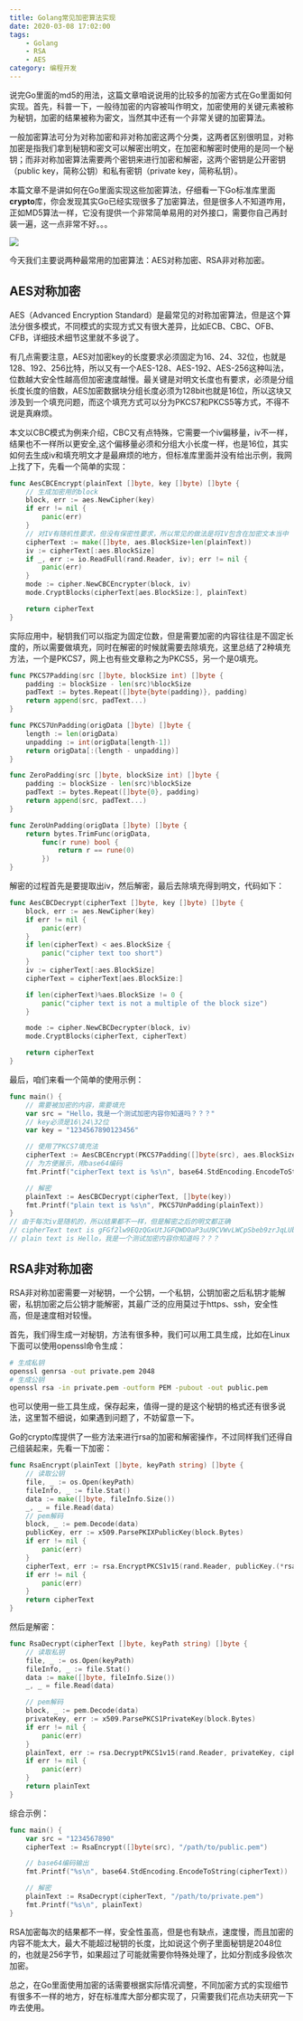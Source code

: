 ```yaml
---
title: Golang常见加密算法实现
date: 2020-03-08 17:02:00
tags: 
    - Golang
    - RSA
    - AES
category: 编程开发
---
```

说完Go里面的md5的用法，这篇文章咱说说用的比较多的加密方式在Go里面如何实现。首先，科普一下，一般待加密的内容被叫作明文，加密使用的关键元素被称为秘钥，加密的结果被称为密文，当然其中还有一个非常关键的加密算法。

一般加密算法可分为对称加密和非对称加密这两个分类，这两者区别很明显，对称加密是指我们拿到秘钥和密文可以解密出明文，在加密和解密时使用的是同一个秘钥；而非对称加密算法需要两个密钥来进行加密和解密，这两个密钥是公开密钥（public key，简称公钥）和私有密钥（private key，简称私钥）。

<!--more-->

本篇文章不是讲如何在Go里面实现这些加密算法，仔细看一下Go标准库里面**crypto**库，你会发现其实Go已经实现很多了加密算法，但是很多人不知道咋用，正如MD5算法一样，它没有提供一个非常简单易用的对外接口，需要你自己再封装一遍，这一点非常不好。。。

<img src="/images/2020-03-08_17-00.png" />

今天我们主要说两种最常用的加密算法：AES对称加密、RSA非对称加密。

## AES对称加密
AES（Advanced Encryption Standard）是最常见的对称加密算法，但是这个算法分很多模式，不同模式的实现方式又有很大差异，比如ECB、CBC、OFB、CFB，详细技术细节这里就不多说了。

有几点需要注意，AES对加密key的长度要求必须固定为16、24、32位，也就是128、192、256比特，所以又有一个AES-128、AES-192、AES-256这种叫法，位数越大安全性越高但加密速度越慢。最关键是对明文长度也有要求，必须是分组长度长度的倍数，AES加密数据块分组长度必须为128bit也就是16位，所以这块又涉及到一个填充问题，而这个填充方式可以分为PKCS7和PKCS5等方式，不得不说是真麻烦。

本文以CBC模式为例来介绍，CBC又有点特殊，它需要一个iv偏移量，iv不一样，结果也不一样所以更安全,这个偏移量必须和分组大小长度一样，也是16位，其实如何去生成iv和填充明文才是最麻烦的地方，但标准库里面并没有给出示例，我网上找了下，先看一个简单的实现：
```go
func AesCBCEncrypt(plainText []byte, key []byte) []byte {
    // 生成加密用的block
    block, err := aes.NewCipher(key)
    if err != nil {
        panic(err)
    }
    // 对IV有随机性要求，但没有保密性要求，所以常见的做法是将IV包含在加密文本当中
    cipherText := make([]byte, aes.BlockSize+len(plainText))
    iv := cipherText[:aes.BlockSize]
    if _, err := io.ReadFull(rand.Reader, iv); err != nil {
        panic(err)
    }
    mode := cipher.NewCBCEncrypter(block, iv)
    mode.CryptBlocks(cipherText[aes.BlockSize:], plainText)

    return cipherText
}
```
实际应用中，秘钥我们可以指定为固定位数，但是需要加密的内容往往是不固定长度的，所以需要做填充，同时在解密的时候就需要去除填充，这里总结了2种填充方法，一个是PKCS7，网上也有些文章称之为PKCS5，另一个是0填充。
```go
func PKCS7Padding(src []byte, blockSize int) []byte {
    padding := blockSize - len(src)%blockSize
    padText := bytes.Repeat([]byte{byte(padding)}, padding)
    return append(src, padText...)
}

func PKCS7UnPadding(origData []byte) []byte {
    length := len(origData)
    unpadding := int(origData[length-1])
    return origData[:(length - unpadding)]
}

func ZeroPadding(src []byte, blockSize int) []byte {
    padding := blockSize - len(src)%blockSize
    padText := bytes.Repeat([]byte{0}, padding)
    return append(src, padText...)
}

func ZeroUnPadding(origData []byte) []byte {
    return bytes.TrimFunc(origData,
        func(r rune) bool {
            return r == rune(0)
        })
}
```
解密的过程首先是要提取出iv，然后解密，最后去除填充得到明文，代码如下：
```go
func AesCBCDecrypt(cipherText []byte, key []byte) []byte {
    block, err := aes.NewCipher(key)
    if err != nil {
        panic(err)
    }
    if len(cipherText) < aes.BlockSize {
        panic("cipher text too short")
    }
    iv := cipherText[:aes.BlockSize]
    cipherText = cipherText[aes.BlockSize:]

    if len(cipherText)%aes.BlockSize != 0 {
        panic("cipher text is not a multiple of the block size")
    }

    mode := cipher.NewCBCDecrypter(block, iv)
    mode.CryptBlocks(cipherText, cipherText)

    return cipherText
}
```
最后，咱们来看一个简单的使用示例：
```go
func main() {
    // 需要被加密的内容，需要填充
    var src = "Hello，我是一个测试加密内容你知道吗？？？"
    // key必须是16\24\32位
    var key = "1234567890123456"

    // 使用了PKCS7填充法
    cipherText := AesCBCEncrypt(PKCS7Padding([]byte(src), aes.BlockSize), []byte(key))
    // 为方便展示，用base64编码
    fmt.Printf("cipherText text is %s\n", base64.StdEncoding.EncodeToString(cipherText))

    // 解密
    plainText := AesCBCDecrypt(cipherText, []byte(key))
    fmt.Printf("plain text is %s\n", PKCS7UnPadding(plainText))
}
// 由于每次iv是随机的，所以结果都不一样，但是解密之后的明文都正确
// cipherText text is gFGf2lw9EQzQGxUtJGFQWDOaP3uU9CVWvLWCpSbeb9zrJqLUbSjS6d6GljtleGCFPFLWZZZ4a1RvKxR8wVT0d/U0cn8F4nwhEnun4Ba3t0M=
// plain text is Hello，我是一个测试加密内容你知道吗？？？
```
## RSA非对称加密
RSA非对称加密需要一对秘钥，一个公钥，一个私钥，公钥加密之后私钥才能解密，私钥加密之后公钥才能解密，其最广泛的应用莫过于https、ssh，安全性高，但是速度相对较慢。

首先，我们得生成一对秘钥，方法有很多种，我们可以用工具生成，比如在Linux下面可以使用openssl命令生成：
```bash
# 生成私钥
openssl genrsa -out private.pem 2048
# 生成公钥
openssl rsa -in private.pem -outform PEM -pubout -out public.pem
```
也可以使用一些工具生成，保存起来，值得一提的是这个秘钥的格式还有很多说法，这里暂不细说，如果遇到问题了，不妨留意一下。

Go的crypto库提供了一些方法来进行rsa的加密和解密操作，不过同样我们还得自己组装起来，先看一下加密：
```go
func RsaEncrypt(plainText []byte, keyPath string) []byte {
    // 读取公钥
    file, _ := os.Open(keyPath)
    fileInfo, _ := file.Stat()
    data := make([]byte, fileInfo.Size())
    _, _ = file.Read(data)
    // pem解码
    block, _ := pem.Decode(data)
    publicKey, err := x509.ParsePKIXPublicKey(block.Bytes)
    if err != nil {
        panic(err)
    }
    cipherText, err := rsa.EncryptPKCS1v15(rand.Reader, publicKey.(*rsa.PublicKey), plainText)
    if err != nil {
        panic(err)
    }
    return cipherText
}
```
然后是解密：
```go
func RsaDecrypt(cipherText []byte, keyPath string) []byte {
    // 读取私钥
    file, _ := os.Open(keyPath)
    fileInfo, _ := file.Stat()
    data := make([]byte, fileInfo.Size())
    _, _ = file.Read(data)

    // pem解码
    block, _ := pem.Decode(data)
    privateKey, err := x509.ParsePKCS1PrivateKey(block.Bytes)
    if err != nil {
        panic(err)
    }
    plainText, err := rsa.DecryptPKCS1v15(rand.Reader, privateKey, cipherText)
    if err != nil {
        panic(err)
    }
    return plainText
}
```

综合示例：
```go
func main() {
    var src = "1234567890"
    cipherText := RsaEncrypt([]byte(src), "/path/to/public.pem")

    // base64编码输出
    fmt.Printf("%s\n", base64.StdEncoding.EncodeToString(cipherText))

    // 解密
    plainText := RsaDecrypt(cipherText, "/path/to/private.pem")
    fmt.Printf("%s\n", plainText)
}
```
RSA加密每次的结果都不一样，安全性虽高，但是也有缺点，速度慢，而且加密的内容不能太大，最大不能超过秘钥的长度，比如说这个例子里面秘钥是2048位的，也就是256字节，如果超过了可能就需要你特殊处理了，比如分割成多段依次加密。

总之，在Go里面使用加密的话需要根据实际情况调整，不同加密方式的实现细节有很多不一样的地方，好在标准库大部分都实现了，只需要我们花点功夫研究一下咋去使用。

